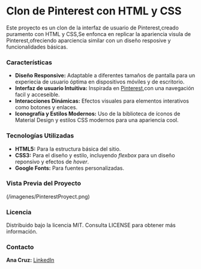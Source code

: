 # Clon de Pinterest con HTML y CSS

Este proyecto es un clon de la interfaz de usuario de Pinterest,creado puramento con HTML y CSS,Se enfonca en replicar la apariencia visula de Pinterest,ofreciendo aparciencia similar con un diseño resposive y funcionalidades básicas.

### Características

- **Diseño Responsive:** Adaptable a diferentes tamaños de pantalla para un experiecia de usuario óptima en dispositivos móviles y de escritorio.
- **Interfaz de usuario Intuitiva:** Inspirada en [Pinterest](https://mx.pinterest.com/),con una navegación facil y acceseible.
- **Interacciones Dinámicas:** Efectos visuales para elementos interativos como botones y enlaces.
- **Iconografía y Estilos Modernos:** Uso de la biblioteca de íconos de Material Design y estilos CSS modernos para una apariencia cool.

### Tecnologías Utilizadas

- **HTML5:** Para la estructura básica del sitio.
- **CSS3:** Para el diseño y estilo, incluyendo _flexbox_ para un diseño reponsivo y efectos de _hover_.
- **Google Fonts:** Para fuentes personalizadas.

### Vista Previa del Proyecto

(/imagenes/PinterestProyect.png)


### Licencia

Distribuido bajo la licencia MIT. Consulta LICENSE para obtener más información.

### Contacto

**Ana Cruz:**  [LinkedIn](https://www.linkedin.com/in/ana-laura-cruz-rivera-6b1843269/)
